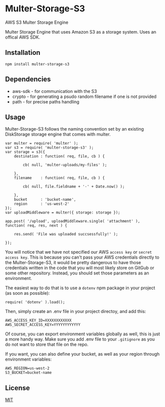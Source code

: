 # Multer-Storage-S3
AWS S3 Multer Storage Engine

Multer Storage Engine that uses Amazon S3 as a storage system. Uses an offical AWS SDK.

## Installation
	
	npm install multer-storage-s3
	
## Dependencies
* aws-sdk - for communication with the S3
* crypto  - for generating a psudo random filename if one is not provided
* path    - for precise paths handling

## Usage
Multer-Storage-S3 follows the naming convention set by an existing DiskStorage storage engine that comes with multer.
```
var multer = require( 'multer' );
var s3 = require( 'multer-storage-s3' );
var storage = s3({
	destination : function( req, file, cb ) {
		
		cb( null, 'multer-uploads/my-files' );
		
	},
	filename    : function( req, file, cb ) {
		
		cb( null, file.fieldname + '-' + Date.now() );
		
	},
	bucket      : 'bucket-name',
	region      : 'us-west-2'
});
var uploadMiddleware = multer({ storage: storage });

app.post( '/upload', uploadMiddleware.single( 'attachment' ), function( req, res, next ) {

	res.send( 'File was uploaded succsessfully!' );

});
```

You will notice that we have not specified our AWS `access key` or `secret access key`. This is because you can't pass your AWS credentials directly to the Multer-Storage-S3, it would be pretty dangerous to have those credentials written in the code that you will most likely store on GitGub or some other repository. Instead, you should set those parameters as an environment.

The easiest way to do that is to use a `dotenv` npm package in your project (as soon as possible):

	require( 'dotenv' ).load();
	
Then, simply create an .env file in your project directoy, and add this:
```
AWS_ACCESS_KEY_ID=XXXXXXXXXXXX
AWS_SECRET_ACCESS_KEY=YYYYYYYYYYYY
```

Of course, you can export environment variables globally as well, this is just a more handy way. Make sure you add .env file to your `.gitignore` as you do not want to store that file on the repo.

If you want, you can also define your bucket, as well as your region through environment variables:
```
AWS_REGION=us-west-2
S3_BUCKET=bucket-name
```

## License

[MIT](LICENSE)